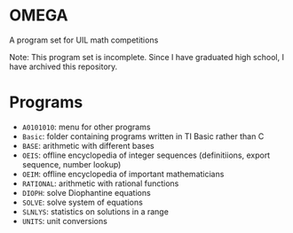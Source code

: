 # OMEGA

A program set for UIL math competitions

Note: This program set is incomplete. Since I have graduated high school, I have archived this repository.

# Programs
* `A0101010`: menu for other programs
* `Basic`: folder containing programs written in TI Basic rather than C
* `BASE`: arithmetic with different bases
* `OEIS`: offline encyclopedia of integer sequences (definitiions, export sequence, number lookup)
* `OEIM`: offline encyclopedia of important mathematicians
* `RATIONAL`: arithmetic with rational functions
* `DIOPH`: solve Diophantine equations
* `SOLVE`: solve system of equations
* `SLNLYS`: statistics on solutions in a range
* `UNITS`: unit conversions
